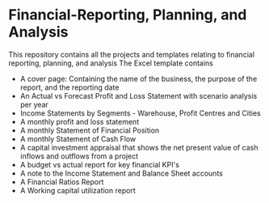 # Financial-Reporting, Planning, and Analysis
This repository contains all the projects and templates relating to financial reporting, planning, and analysis
The Excel template contains
- A cover page: Containing the name of the business, the purpose of the report, and the reporting date
- An Actual vs Forecast Profit and Loss Statement with scenario analysis per year
- Income Statements by Segments - Warehouse, Profit Centres and Cities
- A monthly profit and loss statement
- A monthly Statement of Financial Position
- A monthly Statement of Cash Flow 
- A capital investment appraisal that shows the net present value of cash inflows and outflows from a project
- A budget vs actual report for key financial KPI's
- A note to the Income Statement and Balance Sheet accounts
- A Financial Ratios Report
- A Working capital utilization report
